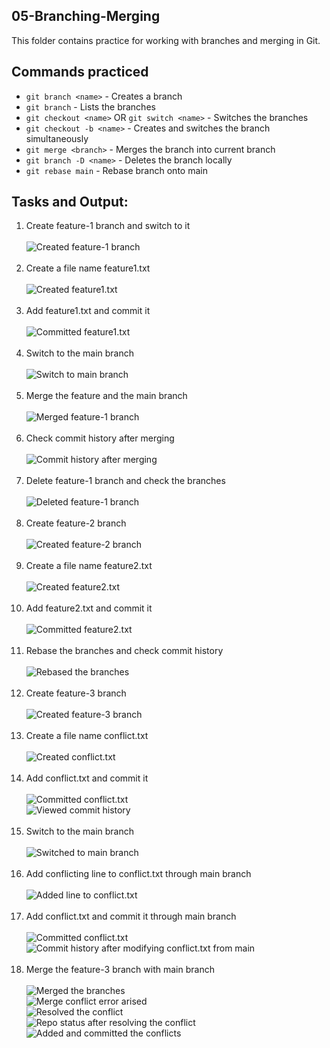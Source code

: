 ## 05-Branching-Merging

This folder contains practice for working with branches and merging in Git.

## Commands practiced

- `git branch <name>` - Creates a branch
- `git branch` - Lists the branches
- `git checkout <name>` OR `git switch <name>` - Switches the branches
- `git checkout -b <name>` - Creates and switches the branch simultaneously
- `git merge <branch>` - Merges the branch into current branch
- `git branch -D <name>` - Deletes the branch locally
- `git rebase main` - Rebase branch onto main

## Tasks and Output:

<ol>
<li> Create feature-1 branch and switch to it </li> <br>
<img alt="Created feature-1 branch" src="/05-branching-merging/screenshots/created feature-1 branch.png"> <br> <br>

<li> Create a file name feature1.txt  </li> <br>
<img alt="Created feature1.txt" src="/05-branching-merging/screenshots/created feature1.txt.png"> <br> <br>

<li> Add feature1.txt and commit it </li> <br>
<img alt="Committed feature1.txt" src="/05-branching-merging/screenshots/added feature1.txt and committed it.png"> <br> <br>

<li> Switch to the main branch </li> <br>
<img alt="Switch to main branch" src="/05-branching-merging/screenshots/switched to main branch.png"> <br> <br>

<li> Merge the feature and the main branch </li> <br>
<img alt="Merged feature-1 branch" src="/05-branching-merging/screenshots/merged feature-1 branch.png"> <br> <br>

<li> Check commit history after merging </li> <br>
<img alt="Commit history after merging" src="/05-branching-merging/screenshots/commit history after merging.png"> <br> <br>

<li> Delete feature-1 branch and check the branches </li> <br>
<img alt="Deleted feature-1 branch" src="/05-branching-merging/screenshots/deleted feature-1 branch.png"> <br> <br>

<li> Create feature-2 branch </li> <br>
<img alt="Created feature-2 branch" src="/05-branching-merging/screenshots/created feature-2 branch.png"> <br> <br>

<li> Create a file name feature2.txt </li> <br>
<img alt="Created feature2.txt" src="/05-branching-merging/screenshots/created feature2.txt.png"> <br> <br>

<li> Add feature2.txt and commit it </li> <br>
<img alt="Committed feature2.txt" src="/05-branching-merging/screenshots/added and committed feature2.txt.png"> <br> <br>

<li> Rebase the branches and check commit history </li> <br>
<img alt="Rebased the branches" src="/05-branching-merging/screenshots/rebased with main.png"> <br> <br>

<li> Create feature-3 branch </li> <br>
<img alt="Created feature-3 branch" src="/05-branching-merging/screenshots/created feature-3 branch.png"> <br> <br>

<li> Create a file name conflict.txt </li> <br>
<img alt="Created conflict.txt" src="/05-branching-merging/screenshots/created conflict.txt.png"> <br> <br>

<li> Add conflict.txt and commit it </li> <br>
<img alt="Committed conflict.txt" src="/05-branching-merging/screenshots/added and committed conflict.txt.png"> <br> 
<img alt="Viewed commit history" src="/05-branching-merging/screenshots/commit history after committing conflict.txt.png"> <br> <br>

<li> Switch to the main branch </li> <br>
<img alt="Switched to main branch" src="/05-branching-merging/screenshots/switch to main branch from feature-3.png"> <br> <br>

<li> Add conflicting line to conflict.txt through main branch </li> <br>
<img alt="Added line to conflict.txt" src="/05-branching-merging/screenshots/added line from main branch to conflict.txt.png"> <br> <br>

<li> Add conflict.txt and commit it through main branch </li> <br>
<img alt="Committed conflict.txt" src="/05-branching-merging/screenshots/committed conflict.txt.png"> <br> 
<img alt="Commit history after modifying conflict.txt from main" src="/05-branching-merging/screenshots/commit history after modifying conflict.txt from main.png"> <br> <br>

<li> Merge the feature-3 branch with main branch </li> <br>
<img alt="Merged the branches" src="/05-branching-merging/screenshots/merged feature-3 with main.png"> <br> 
<img alt="Merge conflict error arised" src="/05-branching-merging/screenshots/merge conflict error.png"> <br>
<img alt="Resolved the conflict" src="/05-branching-merging/screenshots/resolved conflict.png"> <br> 
<img alt="Repo status after resolving the conflict" src="/05-branching-merging/screenshots/status after resolving conflict.png"> <br> 
<img alt="Added and committed the conflicts" src="/05-branching-merging/screenshots/added and committed the reolved conflict.png"> <br> <br>

</ol>
